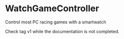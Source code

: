 # WatchGameController
Control most PC racing games with a smartwatch

Check tag v1 while the documentation is not completed.
